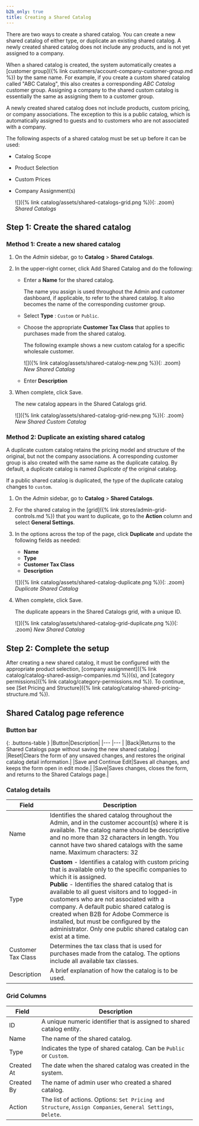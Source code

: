 ```yaml
---
b2b_only: true
title: Creating a Shared Catalog
---
```


There are two ways to create a shared catalog. You can create a new shared catalog of either type, or duplicate an existing shared catalog. A newly created shared catalog does not include any products, and is not yet assigned to a company.

When a shared catalog is created, the system automatically creates a [customer group]({% link customers/account-company-customer-group.md %}) by the same name. For example, if you create a custom shared catalog called "ABC Catalog", this also creates a corresponding _ABC Catalog_ customer group. Assigning a company to the shared custom catalog is essentially the same as assigning them to a customer group.

A newly created shared catalog does not include products, custom pricing, or company associations. The exception to this is a public catalog, which is automatically assigned to guests and to customers who are not associated with a company.

The following aspects of a shared catalog must be set up before it can be used:

- Catalog Scope
- Product Selection
- Custom Prices
- Company Assignment(s)

    ![]({% link catalog/assets/shared-catalogs-grid.png %}){: .zoom}
    _Shared Catalogs_

## Step 1: Create the shared catalog

### Method 1: Create a new shared catalog

1. On the _Admin_ sidebar, go to **Catalog** > **Shared Catalogs**.

1. In the upper-right corner, click <span class="btn">Add Shared Catalog</span> and do the following:

   - Enter a **Name** for the shared catalog.

      The name you assign is used throughout the Admin and customer dashboard, if applicable, to refer to the shared catalog. It also becomes the name of the corresponding customer group.

   - Select **Type** : `Custom` or `Public`.

   - Choose the appropriate **Customer Tax Class** that applies to purchases made from the shared catalog.

      The following example shows a new custom catalog for a specific wholesale customer.

      ![]({% link catalog/assets/shared-catalog-new.png %}){: .zoom}
      *New Shared Catalog*

   - Enter **Description**

1. When complete, click <span class="btn">Save</span>.

    The new catalog appears in the Shared Catalogs grid.

    ![]({% link catalog/assets/shared-catalog-grid-new.png %}){: .zoom}
    _New Shared Custom Catalog_

### Method 2: Duplicate an existing shared catalog

A duplicate custom catalog retains the pricing model and structure of the original, but not the company associations. A corresponding customer group is also created with the same name as the duplicate catalog. By default, a duplicate catalog is named _Duplicate of_ the original catalog.

If a public shared catalog is duplicated, the type of the duplicate catalog changes to `custom`.

1. On the _Admin_ sidebar, go to **Catalog** > **Shared Catalogs**.

1. For the shared catalog in the [grid]({% link stores/admin-grid-controls.md %}) that you want to duplicate, go to the **Action** column and select **General Settings**.

1. In the options across the top of the page, click **Duplicate** and update the following fields as needed:

   - **Name**
   - **Type**
   - **Customer Tax Class**
   - **Description**

    ![]({% link catalog/assets/shared-catalog-duplicate.png %}){: .zoom}
    _Duplicate Shared Catalog_

1. When complete, click <span class="btn">Save</span>.

    The duplicate appears in the Shared Catalogs grid, with a unique ID.

    ![]({% link catalog/assets/shared-catalog-grid-duplicate.png %}){: .zoom}
    _New Shared Catalog_

## Step 2: Complete the setup

After creating a new shared catalog, it must be configured with the appropriate product selection, [company assignment]({% link catalog/catalog-shared-assign-companies.md %})(s), and [category permissions]({% link catalog/category-permissions.md %}). To continue, see [Set Pricing and Structure]({% link catalog/catalog-shared-pricing-structure.md %}).

## Shared Catalog page reference

### Button bar

{: .buttons-table }
|Button|Description|
|--- |--- |
|<span class="btn">Back</span>|Returns to the Shared Catalogs page without saving the new shared catalog.|
|<span class="btn">Reset</span>|Clears the form of any unsaved changes, and restores the original catalog detail information.|
|<span class="btn">Save and Continue Edit</span>|Saves all changes, and keeps the form open in edit mode.|
|<span class="btn">Save</span>|Saves changes, closes the form, and returns to the Shared Catalogs page.|

### Catalog details

|Field|Description|
|--- |--- |
|Name|Identifies the shared catalog throughout the Admin, and in the customer account(s) where it is available. The catalog name should be descriptive and no more than 32 characters in length. You cannot have two shared catalogs with the same name. Maximum characters: 32|
|Type|**Custom** - Identifies a catalog with custom pricing that is available only to the specific companies to which it is assigned.<br/>**Public** - Identifies the shared catalog that is available to all guest visitors and to logged-in customers who are not associated with a company. A default pubic shared catalog is created when B2B for Adobe Commerce is installed, but must be configured by the administrator. Only one public shared catalog can exist at a time.|
|Customer Tax Class|Determines the tax class that is used for purchases made from the catalog. The options include all available tax classes.|
|Description|A brief explanation of how the catalog is to be used.|

### Grid Columns

|Field|Description|
|--- |--- |
|ID|A unique numeric identifier that is assigned to shared catalog entity.|
|Name|The name of the shared catalog.|
|Type|Indicates the type of shared catalog. Can be `Public` or `Custom`.|
|Created At|The date when the shared catalog was created in the system.|
|Created By|The name of admin user who created a shared catalog.|
|Action|The list of actions. Options: `Set Pricing and Structure`, `Assign Companies`, `General Settings`, `Delete`.|

<!--
  This is a style declaration so that buttons are not wrapped by table auto styling for column widths.
-->
<style>
.buttons-table td:first-of-type {
  width: 200px;
}
</style>
